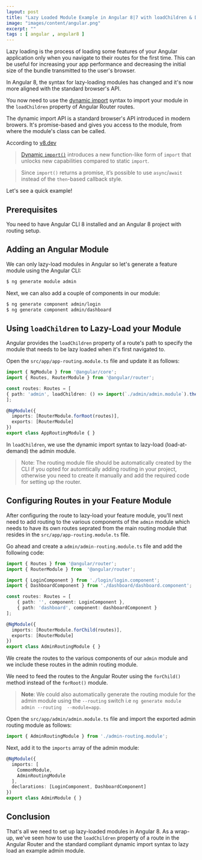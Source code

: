 ```yaml
---
layout: post
title: "Lazy Loaded Module Example in Angular 8|7 with loadChildren & Dynamic Imports"
image: "images/content/angular.png"
excerpt: "" 
tags : [ angular , angular8 ] 
---
```


Lazy loading is the process of loading some features of your Angular application only when you navigate to their routes for the first time. This can be useful for increasing your app performance and decreasing the initial size of the bundle transmitted to the user's browser. 

In Angular 8, the syntax for lazy-loading modules has changed and it's now more aligned with the standard browser's API. 

You now need to use the [dynamic import](https://javascript.info/modules-dynamic-imports) syntax to import your module in the `loadChildren` property of Angular Router routes. 

The dynamic import API is a standard browser's API introduced in modern browers. It's promise-based and gives you access to the module, from where the module's class can be called.

According to [v8.dev](https://v8.dev/features/dynamic-import)

>[Dynamic  `import()`](https://github.com/tc39/proposal-dynamic-import) introduces a new function-like form of `import` that unlocks new capabilities compared to static `import`.

> Since `import()` returns a promise, it’s possible to use `async`/`await` instead of the `then`-based callback style.

Let's see a quick example!

## Prerequisites

You need to have Angular CLI 8 installed and an Angular 8 project with routing setup.
 

## Adding an Angular Module

We can only lazy-load modules in Angular so let's generate a feature module using the Angular CLI:

```bash
$ ng generate module admin
```

Next, we can also add a couple of components in our module:

```bash
$ ng generate component admin/login
$ ng generate component admin/dashboard
```

## Using `loadChildren` to Lazy-Load your Module

Angular provides the `loadChildren` property of a route's path to specify the module that needs to be lazy loaded when it's first navigated to.

Open the `src/app/app-routing.module.ts` file  and update it as follows:

```ts
import { NgModule } from '@angular/core';
import { Routes, RouterModule } from '@angular/router';

const routes: Routes = [
{ path: 'admin', loadChildren: () => import(`./admin/admin.module`).then(m => m.AdminModule) },
];

@NgModule({
  imports: [RouterModule.forRoot(routes)],
  exports: [RouterModule]
})
export class AppRoutingModule { }
```

In `loadChildren`, we use the dynamic import syntax to lazy-load (load-at-demand) the admin module.

> Note: The routing module file should be automatically created by the CLI if you opted for automtically adding routing in your project, otherwise you need to create it manually and add the required code for setting up the router.

## Configuring Routes in your Feature Module

After configuring the route to lazy-load your feature module, you'll next need to add routing to the various components of the `admin` module which needs to have its own  routes seprated from the main routing module that resides in the `src/app/app-routing.module.ts` file. 

Go ahead and create a `admin/admin-routing.module.ts` file and add the following code:

```ts
import { Routes } from '@angular/router';
import { RouterModule } from  '@angular/router';

import { LoginComponent } from './login/login.component';
import { DashboardComponent } from './dashboard/dashboard.component';

const routes: Routes = [
    { path: '', component: LoginComponent },
    { path: 'dashboard', component: dashboardComponent }
];

@NgModule({
  imports: [RouterModule.forChild(routes)],
  exports: [RouterModule]
})
export class AdminRoutingModule { }
```

We create the routes to the various components of our `admin` module and we include these routes in the admin routing module.

We need to feed the routes to the Angular Router using the `forChild()` method instead of the `forRoot()` module.

> **Note**: We could also automatically generate the routing module for the admin module using the `--routing` switch i.e `ng generate module admin --routing  --module=app`.

Open the `src/app/admin/admin.module.ts` file and import the exported admin routing module as follows:

```ts
import { AdminRoutingModule } from './admin-routing.module';
```

Next, add it to the `imports` array of the admin module:

```ts
@NgModule({
  imports: [
    CommonModule,
    AdminRoutingModule
  ],
  declarations: [LoginComponent, DashboardComponent]
})
export class AdminModule { }
```


## Conclusion

That's all we need to set up lazy-loaded modules in Angular 8. As a wrap-up, we've seen how to use the `loadChildren` property of a route in the Angular Router and the standard compliant dynamic import syntax to lazy load an example admin module.


